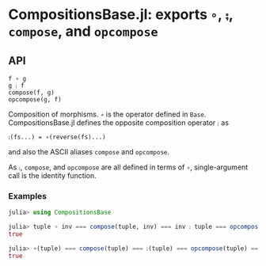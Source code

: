 # CompositionsBase.jl: exports `∘`, `⨟`, `compose`, and `opcompose`

## API

    f ∘ g
    g ⨟ f
    compose(f, g)
    opcompose(g, f)

Composition of morphisms.  `∘` is the operator defined in `Base`.
CompositionsBase.jl defines the opposite composition operator `⨟` as

    ⨟(fs...) = ∘(reverse(fs)...)

and also the ASCII aliases `compose` and `opcompose`.

As `⨟`, `compose`, and `opcompose` are all defined in terms of `∘`,
single-argument call is the identity function.

### Examples
```julia
julia> using CompositionsBase

julia> tuple ∘ inv === compose(tuple, inv) === inv ⨟ tuple === opcompose(inv, tuple)
true

julia> ∘(tuple) === compose(tuple) === ⨟(tuple) === opcompose(tuple) === tuple
true
```
